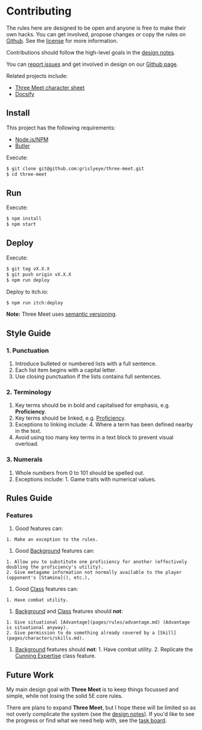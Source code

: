 # Contributing

The rules here are designed to be open and anyone is free to make their own hacks. You can get involved, propose changes or copy the rules on [Github](https://github.com/grislyeye/three-meet). See the [license](license.md) for more information.

Contributions should follow the high-level goals in the [design notes](design-notes.md).

You can [report issues](https://github.com/grislyeye/three-meet/issues/new) and get involved in design on our [Github page](https://github.com/grislyeye/three-meet).

Related projects include:

  + [Three Meet character sheet](https://github.com/grislyeye/three-meet-char-sheet)
  + [Docsify](https://docsify.js.org)

## Install

This project has the following requirements:

  * [Node.js/NPM](https://docs.npmjs.com/downloading-and-installing-node-js-and-npm)
  * [Butler](https://itch.io/docs/butler/installing.html)

Execute:

```sh
$ git clone git@github.com:grislyeye/three-meet.git
$ cd three-meet
```

## Run

Execute:

```sh
$ npm install
$ npm start
```

## Deploy

Execute:

```sh
$ git tag vX.X.X
$ git push origin vX.X.X
$ npm run deploy
```

Deploy to itch.io:

```sh
$ npm run itch:deploy
```

**Note:** Three Meet uses [semantic versioning](https://semver.org/).

## Style Guide

### 1. Punctuation

  1. Introduce bulleted or numbered lists with a full sentence.
  2. Each list item begins with a capital letter.
  3. Use closing punctuation if the lists contains full sentences.

### 2. Terminology

  1. Key terms should be in bold and capitalised for emphasis, e.g. **Proficiency**.
  2. Key terms should be linked, e.g. [Proficiency](pages/rules/proficiency).
  3. Exceptions to linking include:
    4. Where a term has been defined nearby in the text.
  3. Avoid using too many key terms in a text block to prevent visual overload.

### 3. Numerals

  1. Whole numbers from 0 to 101 should be spelled out.
  2. Exceptions include:
    1. Game traits with numerical values.

## Rules Guide

### Features

  1. Good features can:

    1. Make an exception to the rules.

  1. Good [Background](pages/backgrounds/index.md) features can:

    1. Allow you to substitute one proficiency for another (effectively doubling the proficiency's utility).
    2. Give metagame information not normally available to the player (opponent's [Stamina](), etc.),

  1. Good [Class](pages/backgrounds/index.md) features can:

    1. Have combat utility.

  1. [Background](pages/backgrounds/index.md) and [Class](pages/classes/index.md) features should **not**:

    1. Give situational [Advantage](pages/rules/advantage.md) (Advantage is situational anyway).
    2. Give permission to do something already covered by a [Skill](pages/characters/skills.md).

  1. [Background](pages/backgrounds/index.md) features should **not**:
    1. Have combat utility.
    2. Replicate the [Cunning Expertise](pages/classes/cunning.md#expertise) class feature.

## Future Work

My main design goal with **Three Meet** is to keep things focussed and simple, while not losing the solid 5E core rules.

There are plans to expand **Three Meet**, but I hope these will be limited so as not overly complicate the system (see the [design notes](design-notes.md)). If you'd like to see the progress or find what we need help with, see the [task board](https://github.com/orgs/grislyeye/projects/1).
